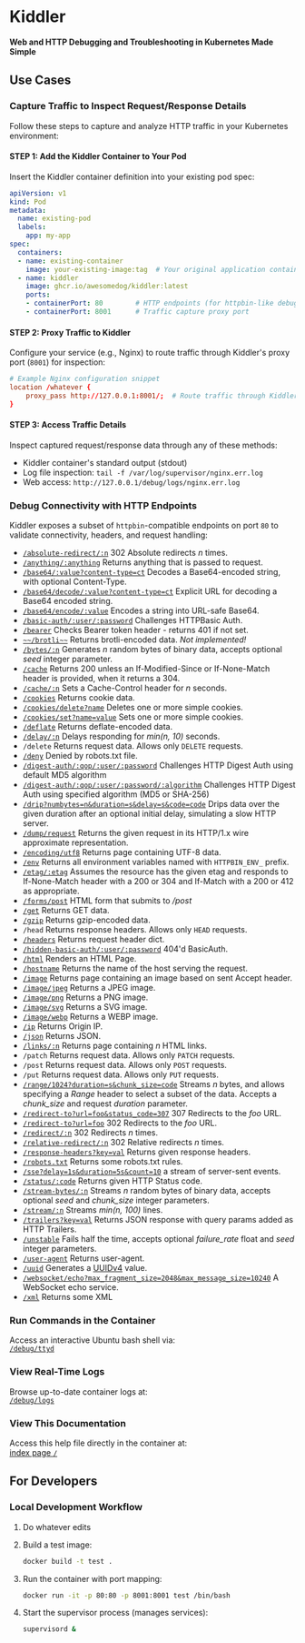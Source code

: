 # Kiddler

**Web and HTTP Debugging and Troubleshooting in Kubernetes Made Simple**

## Use Cases

### Capture Traffic to Inspect Request/Response Details

Follow these steps to capture and analyze HTTP traffic in your Kubernetes environment:

#### STEP 1: Add the Kiddler Container to Your Pod
Insert the Kiddler container definition into your existing pod spec:

```yaml
apiVersion: v1
kind: Pod
metadata:
  name: existing-pod
  labels:
    app: my-app
spec:
  containers:
  - name: existing-container
    image: your-existing-image:tag  # Your original application container
  - name: kiddler
    image: ghcr.io/awesomedog/kiddler:latest
    ports:
    - containerPort: 80        # HTTP endpoints (for httpbin-like debugging)
    - containerPort: 8001      # Traffic capture proxy port
```

#### STEP 2: Proxy Traffic to Kiddler
Configure your service (e.g., Nginx) to route traffic through Kiddler's proxy port (`8001`) for inspection:

```conf
# Example Nginx configuration snippet
location /whatever {
    proxy_pass http://127.0.0.1:8001/;  # Route traffic through Kiddler
}
```

#### STEP 3: Access Traffic Details
Inspect captured request/response data through any of these methods:

- Kiddler container's standard output (stdout)
- Log file inspection: `tail -f /var/log/supervisor/nginx.err.log`
- Web access: `http://127.0.0.1/debug/logs/nginx.err.log`

### Debug Connectivity with HTTP Endpoints
Kiddler exposes a subset of `httpbin`-compatible endpoints on port `80` to validate connectivity, headers, and request handling:

- [`/absolute-redirect/:n`](/absolute-redirect/6) 302 Absolute redirects *n* times.
- [`/anything/:anything`](/anything) Returns anything that is passed to request.
- [`/base64/:value?content-type=ct`](/base64/eyJzZXJ2ZXIiOiAiZ28taHR0cGJpbiJ9Cg==?content-type=application/json) Decodes a Base64-encoded string, with optional Content-Type.
- [`/base64/decode/:value?content-type=ct`](/base64/decode/aHR0cGJpbmdvLm9yZw==) Explicit URL for decoding a Base64 encoded string.
- [`/base64/encode/:value`](/base64/encode/httpbingo.org) Encodes a string into URL-safe Base64.
- [`/basic-auth/:user/:password`](/basic-auth/user/password) Challenges HTTPBasic Auth.
- [`/bearer`](/bearer) Checks Bearer token header - returns 401 if not set.
- [`~~/brotli~~`](/brotli) Returns brotli-encoded data. *Not implemented!*
- [`/bytes/:n`](/bytes/1024) Generates *n* random bytes of binary data, accepts optional *seed* integer parameter.
- [`/cache`](/cache) Returns 200 unless an If-Modified-Since or If-None-Match header is provided, when it returns a 304.
- [`/cache/:n`](/cache/60) Sets a Cache-Control header for *n* seconds.
- [`/cookies`](/cookies) Returns cookie data.
- [`/cookies/delete?name`](/cookies/delete?k1=&k2=) Deletes one or more simple cookies.
- [`/cookies/set?name=value`](/cookies/set?k1=v1&k2=v2) Sets one or more simple cookies.
- [`/deflate`](/deflate) Returns deflate-encoded data.
- [`/delay/:n`](/delay/3) Delays responding for *min(n, 10)* seconds.
- `/delete` Returns request data. Allows only `DELETE` requests.
- [`/deny`](/deny) Denied by robots.txt file.
- [`/digest-auth/:qop/:user/:password`](/digest-auth/auth/user/password) Challenges HTTP Digest Auth using default MD5 algorithm
- [`/digest-auth/:qop/:user/:password/:algorithm`](/digest-auth/auth/user/password/SHA-256) Challenges HTTP Digest Auth using specified algorithm (MD5 or SHA-256)
- [`/drip?numbytes=n&duration=s&delay=s&code=code`](/drip?code=200&numbytes=5&duration=5) Drips data over the given duration after an optional initial delay, simulating a slow HTTP server.
- [`/dump/request`](/dump/request) Returns the given request in its HTTP/1.x wire approximate representation.
- [`/encoding/utf8`](/encoding/utf8) Returns page containing UTF-8 data.
- [`/env`](/env) Returns all environment variables named with `HTTPBIN_ENV_` prefix.
- [`/etag/:etag`](/etag/etag) Assumes the resource has the given etag and responds to If-None-Match header with a 200 or 304 and If-Match with a 200 or 412 as appropriate.
- [`/forms/post`](/forms/post) HTML form that submits to */post*
- [`/get`](/get) Returns GET data.
- [`/gzip`](/gzip) Returns gzip-encoded data.
- `/head` Returns response headers. Allows only `HEAD` requests.
- [`/headers`](/headers) Returns request header dict.
- [`/hidden-basic-auth/:user/:password`](/hidden-basic-auth/user/password) 404'd BasicAuth.
- [`/html`](/html) Renders an HTML Page.
- [`/hostname`](/hostname) Returns the name of the host serving the request.
- [`/image`](/image) Returns page containing an image based on sent Accept header.
- [`/image/jpeg`](/image/jpeg) Returns a JPEG image.
- [`/image/png`](/image/png) Returns a PNG image.
- [`/image/svg`](/image/svg) Returns a SVG image.
- [`/image/webp`](/image/webp) Returns a WEBP image.
- [`/ip`](/ip) Returns Origin IP.
- [`/json`](/json) Returns JSON.
- [`/links/:n`](/links/10) Returns page containing *n* HTML links.
- `/patch` Returns request data. Allows only `PATCH` requests.
- `/post` Returns request data. Allows only `POST` requests.
- `/put` Returns request data. Allows only `PUT` requests.
- [`/range/1024?duration=s&chunk_size=code`](/range/:n) Streams *n* bytes, and allows specifying a *Range* header to select a subset of the data. Accepts a *chunk_size* and request *duration* parameter.
- [`/redirect-to?url=foo&status_code=307`](/redirect-to?status_code=307&url=http%3A%2F%2Fexample.com%2F) 307 Redirects to the *foo* URL.
- [`/redirect-to?url=foo`](/redirect-to?url=http%3A%2F%2Fexample.com%2F) 302 Redirects to the *foo* URL.
- [`/redirect/:n`](/redirect/6) 302 Redirects *n* times.
- [`/relative-redirect/:n`](/relative-redirect/6) 302 Relative redirects *n* times.
- [`/response-headers?key=val`](/response-headers?Server=httpbin&Content-Type=text%2Fplain%3B+charset%3DUTF-8) Returns given response headers.
- [`/robots.txt`](/robots.txt) Returns some robots.txt rules.
- [`/sse?delay=1s&duration=5s&count=10`](/sse?delay=1s&duration=5s&count=10) a stream of server-sent events.
- [`/status/:code`](/status/418) Returns given HTTP Status code.
- [`/stream-bytes/:n`](/stream-bytes/1024) Streams *n* random bytes of binary data, accepts optional *seed* and *chunk_size* integer parameters.
- [`/stream/:n`](/stream/20) Streams *min(n, 100)* lines.
- [`/trailers?key=val`](/trailers?trailer1=value1&trailer2=value2) Returns JSON response with query params added as HTTP Trailers.
- [`/unstable`](/unstable) Fails half the time, accepts optional *failure_rate* float and *seed* integer parameters.
- [`/user-agent`](/user-agent) Returns user-agent.
- [`/uuid`](/uuid) Generates a [UUIDv4](https://en.wikipedia.org/wiki/Universally_unique_identifier) value.
- [`/websocket/echo?max_fragment_size=2048&max_message_size=10240`](/websocket/echo?max_fragment_size=2048&max_message_size=10240) A WebSocket echo service.
- [`/xml`](/xml) Returns some XML

### Run Commands in the Container
Access an interactive Ubuntu bash shell via:  
[`/debug/ttyd`](/debug/ttyd)  

### View Real-Time Logs
Browse up-to-date container logs at:  
[`/debug/logs`](/debug/logs)  

### View This Documentation
Access this help file directly in the container at:  
[index page `/`](/)  


## For Developers

### Local Development Workflow

1. Do whatever edits

2. Build a test image:
   ```bash
   docker build -t test .
   ```

3. Run the container with port mapping:
   ```bash
   docker run -it -p 80:80 -p 8001:8001 test /bin/bash
   ```

4. Start the supervisor process (manages services):
   ```bash
   supervisord &
   ```
